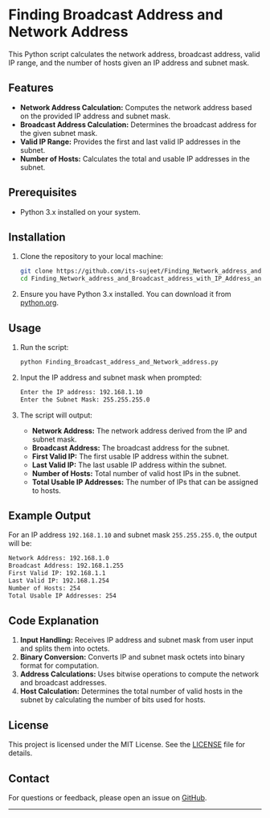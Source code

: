 
# Finding Broadcast Address and Network Address

This Python script calculates the network address, broadcast address, valid IP range, and the number of hosts given an IP address and subnet mask.

## Features

- **Network Address Calculation:** Computes the network address based on the provided IP address and subnet mask.
- **Broadcast Address Calculation:** Determines the broadcast address for the given subnet mask.
- **Valid IP Range:** Provides the first and last valid IP addresses in the subnet.
- **Number of Hosts:** Calculates the total and usable IP addresses in the subnet.

## Prerequisites

- Python 3.x installed on your system.

## Installation

1. Clone the repository to your local machine:

   ```bash
   git clone https://github.com/its-sujeet/Finding_Network_address_and_Broadcast_address_with_IP_Address_and_Subnet_mask.git
   cd Finding_Network_address_and_Broadcast_address_with_IP_Address_and_Subnet_mask
   ```

2. Ensure you have Python 3.x installed. You can download it from [python.org](https://www.python.org/).

## Usage

1. Run the script:

   ```bash
   python Finding_Broadcast_address_and_Network_address.py
   ```

2. Input the IP address and subnet mask when prompted:

   ```bash
   Enter the IP address: 192.168.1.10
   Enter the Subnet Mask: 255.255.255.0
   ```

3. The script will output:

   - **Network Address:** The network address derived from the IP and subnet mask.
   - **Broadcast Address:** The broadcast address for the subnet.
   - **First Valid IP:** The first usable IP address within the subnet.
   - **Last Valid IP:** The last usable IP address within the subnet.
   - **Number of Hosts:** Total number of valid host IPs in the subnet.
   - **Total Usable IP Addresses:** The number of IPs that can be assigned to hosts.

## Example Output

For an IP address `192.168.1.10` and subnet mask `255.255.255.0`, the output will be:

```bash
Network Address: 192.168.1.0
Broadcast Address: 192.168.1.255
First Valid IP: 192.168.1.1
Last Valid IP: 192.168.1.254
Number of Hosts: 254
Total Usable IP Addresses: 254
```

## Code Explanation

1. **Input Handling:** Receives IP address and subnet mask from user input and splits them into octets.
2. **Binary Conversion:** Converts IP and subnet mask octets into binary format for computation.
3. **Address Calculations:** Uses bitwise operations to compute the network and broadcast addresses.
4. **Host Calculation:** Determines the total number of valid hosts in the subnet by calculating the number of bits used for hosts.

## License

This project is licensed under the MIT License. See the [LICENSE](LICENSE) file for details.

## Contact

For questions or feedback, please open an issue on [GitHub](https://github.com/its-sujeet/Finding_Network_address_and_Broadcast_address_with_IP_Address_and_Subnet_mask/issues).

---

